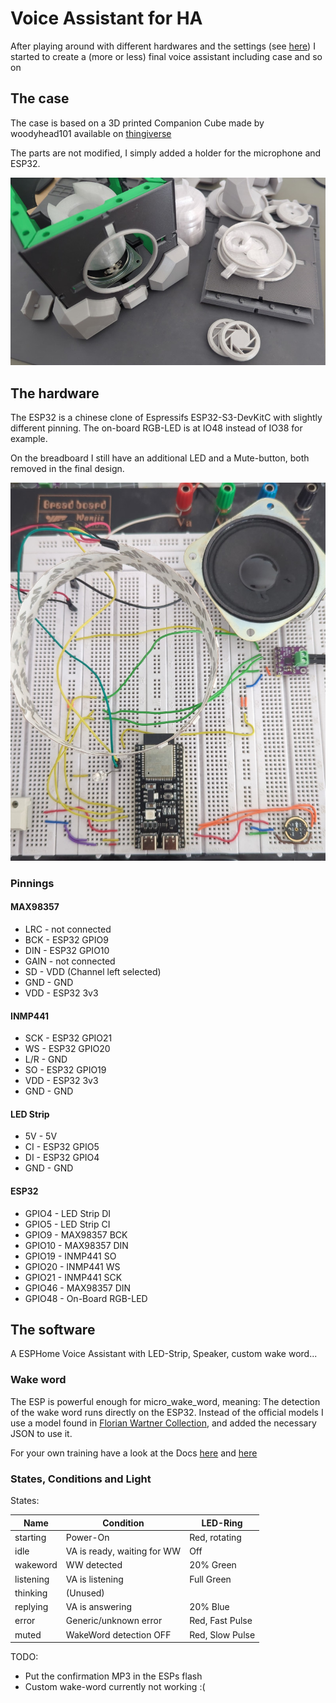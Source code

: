 # Voice Assistant for HA

After playing around with different hardwares and the settings (see [here](https://github.com/FlorianBr/ESPHome.Assist)) I started to create a (more or less) final voice assistant including case and so on

## The case

The case is based on a 3D printed Companion Cube made by woodyhead101 available on [thingiverse](https://www.thingiverse.com/thing:6468441)

The parts are not modified, I simply added a holder for the microphone and ESP32.

![3D Parts](3dprinting.jpg)

## The hardware

The ESP32 is a chinese clone of Espressifs ESP32-S3-DevKitC with slightly different pinning. The on-board RGB-LED is at IO48 instead of IO38 for example.

On the breadboard I still have an additional LED and a Mute-button, both removed in the final design.

![Breadboard](breadboard.jpg)

### Pinnings

#### MAX98357

- LRC  - not connected
- BCK  - ESP32 GPIO9
- DIN  - ESP32 GPIO10
- GAIN - not connected
- SD   - VDD (Channel left selected)
- GND  - GND
- VDD  - ESP32 3v3

#### INMP441

- SCK - ESP32 GPIO21
- WS  - ESP32 GPIO20
- L/R - GND
- SO  - ESP32 GPIO19
- VDD - ESP32 3v3
- GND - GND

#### LED Strip

- 5V  - 5V
- CI  - ESP32 GPIO5
- DI  - ESP32 GPIO4
- GND - GND

#### ESP32

- GPIO4  - LED Strip DI
- GPIO5  - LED Strip CI
- GPIO9  - MAX98357 BCK
- GPIO10 - MAX98357 DIN
- GPIO19 - INMP441 SO
- GPIO20 - INMP441 WS
- GPIO21 - INMP441 SCK
- GPIO46 - MAX98357 DIN
- GPIO48 - On-Board RGB-LED

## The software

A ESPHome Voice Assistant with LED-Strip, Speaker, custom wake word...

### Wake word

The ESP is powerful enough for micro_wake_word, meaning: The detection of the wake word runs directly on the ESP32. Instead of the official models I use a model found in [Florian Wartner Collection](https://github.com/fwartner/home-assistant-wakewords-collection), and added the necessary JSON to use it.

For your own training have a look at the Docs [here](https://github.com/kahrendt/microWakeWord) and [here](https://github.com/dscripka/openWakeWord)

### States, Conditions and Light

States:

| Name      | Condition                   | LED-Ring   |
|-----------|-----------------------------|------------|
| starting  | Power-On                    | Red, rotating |
| idle      | VA is ready, waiting for WW | Off        |
| wakeword  | WW detected                 | 20% Green  |
| listening | VA is listening             | Full Green |
| thinking  | (Unused)                    |            |
| replying  | VA is answering             | 20% Blue   |
| error     | Generic/unknown error       | Red, Fast Pulse |
| muted     | WakeWord detection OFF      | Red, Slow Pulse |

TODO:

- Put the confirmation MP3 in the ESPs flash
- Custom wake-word currently not working :(
